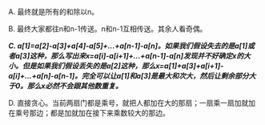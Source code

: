 A. 最终就是所有的和除以n。

B. 最终大家都往n和n-1传送。n和n-1互相传送。其余人看奇偶。

***C. a[1]=a[2]-a[3]+a[4]-a[5]+...+a[n-1]-a[n]。如果我们假设失去的是a[1]或者a[3]这种，那么写出来x=a[i]-a[i+1]+...+a[n-1]-a[n]发现并不好确定x的大小。但是如果我们假设丢失的是a[2]这种，那么x=a[1]+a[3]+a[i+1]-a[i]+...+a[n]-a[n-1]。完全可以让a[1]和a[3]是最大和次大，然后让剩余部分大于0。那么x必然不会跟其他数重复。***

D. 直接贪心。当前两扇门都是乘号，就把人都加在大的那扇；一扇乘一扇加就加在乘号那边；都是加就加在接下来乘数较大的那边。
